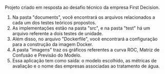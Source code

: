Projeto criado em resposta ao desafio técnico da empresa First Decision. 
1. Na pasta "documents", você encontrará os arquivos relacionados a cada um dos testes teóricos propostos.
2. As implementações estão na pasta "src", e na pasta "test" há um arquivo referente a dois testes de unidade.
3. Além disso, no arquivo "Dockerfile", você encontrará a configuração para a construção da imagem Docker.
4. A pasta "imagens" traz os gráficos referentes a curva ROC, Matriz de Confusão e Previsão do Modelo.
5. Essa aplicação tem como saída: o modelo escolhido, as métricas de avaliação e o nome das empresas associadas ao tratamento de água.
